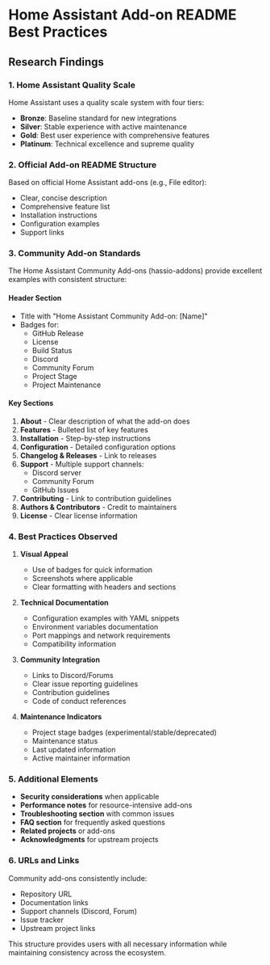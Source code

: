 # Home Assistant Add-on README Best Practices

## Research Findings

### 1. Home Assistant Quality Scale
Home Assistant uses a quality scale system with four tiers:
- **Bronze**: Baseline standard for new integrations
- **Silver**: Stable experience with active maintenance
- **Gold**: Best user experience with comprehensive features
- **Platinum**: Technical excellence and supreme quality

### 2. Official Add-on README Structure

Based on official Home Assistant add-ons (e.g., File editor):
- Clear, concise description
- Comprehensive feature list
- Installation instructions
- Configuration examples
- Support links

### 3. Community Add-on Standards

The Home Assistant Community Add-ons (hassio-addons) provide excellent examples with consistent structure:

#### Header Section
- Title with "Home Assistant Community Add-on: [Name]"
- Badges for:
  - GitHub Release
  - License
  - Build Status
  - Discord
  - Community Forum
  - Project Stage
  - Project Maintenance

#### Key Sections
1. **About** - Clear description of what the add-on does
2. **Features** - Bulleted list of key features
3. **Installation** - Step-by-step instructions
4. **Configuration** - Detailed configuration options
5. **Changelog & Releases** - Link to releases
6. **Support** - Multiple support channels:
   - Discord server
   - Community Forum
   - GitHub Issues
7. **Contributing** - Link to contribution guidelines
8. **Authors & Contributors** - Credit to maintainers
9. **License** - Clear license information

### 4. Best Practices Observed

1. **Visual Appeal**
   - Use of badges for quick information
   - Screenshots where applicable
   - Clear formatting with headers and sections

2. **Technical Documentation**
   - Configuration examples with YAML snippets
   - Environment variables documentation
   - Port mappings and network requirements
   - Compatibility information

3. **Community Integration**
   - Links to Discord/Forums
   - Clear issue reporting guidelines
   - Contribution guidelines
   - Code of conduct references

4. **Maintenance Indicators**
   - Project stage badges (experimental/stable/deprecated)
   - Maintenance status
   - Last updated information
   - Active maintainer information

### 5. Additional Elements

- **Security considerations** when applicable
- **Performance notes** for resource-intensive add-ons
- **Troubleshooting section** with common issues
- **FAQ section** for frequently asked questions
- **Related projects** or add-ons
- **Acknowledgments** for upstream projects

### 6. URLs and Links

Community add-ons consistently include:
- Repository URL
- Documentation links
- Support channels (Discord, Forum)
- Issue tracker
- Upstream project links

This structure provides users with all necessary information while maintaining consistency across the ecosystem.